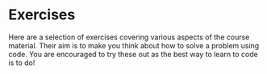 # Exercises

Here are a selection of exercises covering various aspects of the course material. Their aim is to make you think about
how to solve a problem using code. You are encouraged to try these out as the best way to learn to code is to do!
